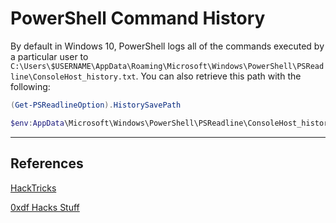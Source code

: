 # PowerShell Command History

By default in Windows 10, PowerShell logs all of the commands executed by a particular user to `C:\Users\$USERNAME\AppData\Roaming\Microsoft\Windows\PowerShell\PSReadline\ConsoleHost_history.txt`. You can also retrieve this path with the following:

```powershell
(Get-PSReadlineOption).HistorySavePath
```

```powershell
$env:AppData\Microsoft\Windows\PowerShell\PSReadline\ConsoleHost_history.txt
```

---

## References

[HackTricks](https://book.hacktricks.xyz/windows/windows-local-privilege-escalation)

[0xdf Hacks Stuff](https://0xdf.gitlab.io/2018/11/08/powershell-history-file.html)
